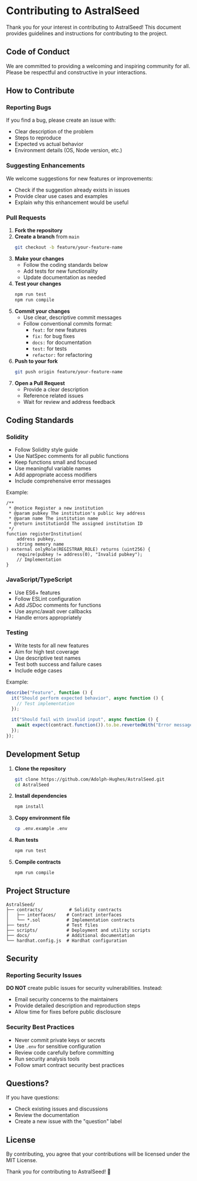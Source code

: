 # Contributing to AstralSeed

Thank you for your interest in contributing to AstralSeed! This document provides guidelines and instructions for contributing to the project.

## Code of Conduct

We are committed to providing a welcoming and inspiring community for all. Please be respectful and constructive in your interactions.

## How to Contribute

### Reporting Bugs

If you find a bug, please create an issue with:
- Clear description of the problem
- Steps to reproduce
- Expected vs actual behavior
- Environment details (OS, Node version, etc.)

### Suggesting Enhancements

We welcome suggestions for new features or improvements:
- Check if the suggestion already exists in issues
- Provide clear use cases and examples
- Explain why this enhancement would be useful

### Pull Requests

1. **Fork the repository**
2. **Create a branch** from `main`
   ```bash
   git checkout -b feature/your-feature-name
   ```
3. **Make your changes**
   - Follow the coding standards below
   - Add tests for new functionality
   - Update documentation as needed
4. **Test your changes**
   ```bash
   npm run test
   npm run compile
   ```
5. **Commit your changes**
   - Use clear, descriptive commit messages
   - Follow conventional commits format:
     - `feat:` for new features
     - `fix:` for bug fixes
     - `docs:` for documentation
     - `test:` for tests
     - `refactor:` for refactoring
6. **Push to your fork**
   ```bash
   git push origin feature/your-feature-name
   ```
7. **Open a Pull Request**
   - Provide a clear description
   - Reference related issues
   - Wait for review and address feedback

## Coding Standards

### Solidity

- Follow Solidity style guide
- Use NatSpec comments for all public functions
- Keep functions small and focused
- Use meaningful variable names
- Add appropriate access modifiers
- Include comprehensive error messages

Example:
```solidity
/**
 * @notice Register a new institution
 * @param pubkey The institution's public key address
 * @param name The institution name
 * @return institutionId The assigned institution ID
 */
function registerInstitution(
    address pubkey,
    string memory name
) external onlyRole(REGISTRAR_ROLE) returns (uint256) {
    require(pubkey != address(0), "Invalid pubkey");
    // Implementation
}
```

### JavaScript/TypeScript

- Use ES6+ features
- Follow ESLint configuration
- Add JSDoc comments for functions
- Use async/await over callbacks
- Handle errors appropriately

### Testing

- Write tests for all new features
- Aim for high test coverage
- Use descriptive test names
- Test both success and failure cases
- Include edge cases

Example:
```javascript
describe("Feature", function () {
  it("Should perform expected behavior", async function () {
    // Test implementation
  });

  it("Should fail with invalid input", async function () {
    await expect(contract.function()).to.be.revertedWith("Error message");
  });
});
```

## Development Setup

1. **Clone the repository**
   ```bash
   git clone https://github.com/Adolph-Hughes/AstralSeed.git
   cd AstralSeed
   ```

2. **Install dependencies**
   ```bash
   npm install
   ```

3. **Copy environment file**
   ```bash
   cp .env.example .env
   ```

4. **Run tests**
   ```bash
   npm run test
   ```

5. **Compile contracts**
   ```bash
   npm run compile
   ```

## Project Structure

```
AstralSeed/
├── contracts/          # Solidity contracts
│   ├── interfaces/    # Contract interfaces
│   └── *.sol          # Implementation contracts
├── test/              # Test files
├── scripts/           # Deployment and utility scripts
├── docs/              # Additional documentation
└── hardhat.config.js  # Hardhat configuration
```

## Security

### Reporting Security Issues

**DO NOT** create public issues for security vulnerabilities. Instead:
- Email security concerns to the maintainers
- Provide detailed description and reproduction steps
- Allow time for fixes before public disclosure

### Security Best Practices

- Never commit private keys or secrets
- Use `.env` for sensitive configuration
- Review code carefully before committing
- Run security analysis tools
- Follow smart contract security best practices

## Questions?

If you have questions:
- Check existing issues and discussions
- Review the documentation
- Create a new issue with the "question" label

## License

By contributing, you agree that your contributions will be licensed under the MIT License.

Thank you for contributing to AstralSeed! 🚀

